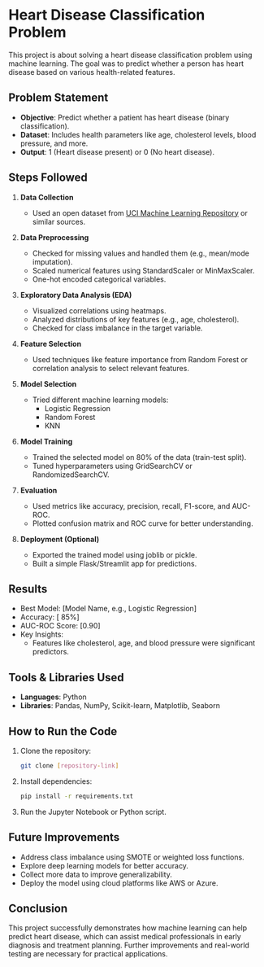 # Heart Disease Classification Problem

This project is about solving a heart disease classification problem using machine learning. The goal was to predict whether a person has heart disease based on various health-related features.

## Problem Statement
- **Objective**: Predict whether a patient has heart disease (binary classification).
- **Dataset**: Includes health parameters like age, cholesterol levels, blood pressure, and more.
- **Output**: 1 (Heart disease present) or 0 (No heart disease).

## Steps Followed
1. **Data Collection**
   - Used an open dataset from [UCI Machine Learning Repository](https://archive.ics.uci.edu/ml/index.php) or similar sources.

2. **Data Preprocessing**
   - Checked for missing values and handled them (e.g., mean/mode imputation).
   - Scaled numerical features using StandardScaler or MinMaxScaler.
   - One-hot encoded categorical variables.

3. **Exploratory Data Analysis (EDA)**
   - Visualized correlations using heatmaps.
   - Analyzed distributions of key features (e.g., age, cholesterol).
   - Checked for class imbalance in the target variable.

4. **Feature Selection**
   - Used techniques like feature importance from Random Forest or correlation analysis to select relevant features.

5. **Model Selection**
   - Tried different machine learning models:
     - Logistic Regression
     - Random Forest
     - KNN 
6. **Model Training**
   - Trained the selected model on 80% of the data (train-test split).
   - Tuned hyperparameters using GridSearchCV or RandomizedSearchCV.

7. **Evaluation**
   - Used metrics like accuracy, precision, recall, F1-score, and AUC-ROC.
   - Plotted confusion matrix and ROC curve for better understanding.

8. **Deployment (Optional)**
   - Exported the trained model using joblib or pickle.
   - Built a simple Flask/Streamlit app for predictions.

## Results
- Best Model: [Model Name, e.g., Logistic Regression]
- Accuracy: [ 85%]
- AUC-ROC Score: [0.90]
- Key Insights:
  - Features like cholesterol, age, and blood pressure were significant predictors.

## Tools & Libraries Used
- **Languages**: Python
- **Libraries**: Pandas, NumPy, Scikit-learn, Matplotlib, Seaborn 

## How to Run the Code
1. Clone the repository:
   ```bash
   git clone [repository-link]
   ```
2. Install dependencies:
   ```bash
   pip install -r requirements.txt
   ```
3. Run the Jupyter Notebook or Python script.

## Future Improvements
- Address class imbalance using SMOTE or weighted loss functions.
- Explore deep learning models for better accuracy.
- Collect more data to improve generalizability.
- Deploy the model using cloud platforms like AWS or Azure.

## Conclusion
This project successfully demonstrates how machine learning can help predict heart disease, which can assist medical professionals in early diagnosis and treatment planning. Further improvements and real-world testing are necessary for practical applications.

